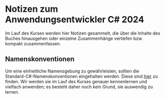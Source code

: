 # Notizen zum Anwendungsentwickler C# 2024
Im Lauf des Kurses werden hier Notizen gesammelt, die über die Inhalte des Buches hinausgehen oder einzelne Zusammenhänge vertiefen bzw. kompakt zusammenfassen.

## Namenskonventionen
Um eine einheitliche Namensgebung zu gewährleisten, sollten die Standard-C#-Namenskonventionen eingehalten werden. Diese sind [hier](https://learn.microsoft.com/de-de/dotnet/csharp/fundamentals/coding-style/identifier-names#naming-conventions) zu finden. Wir werden sie im Lauf des Kurses  genauer kennenlernen und vielfach anwenden; es besteht daher noch kein Grund, sie auswendig zu lernen.
